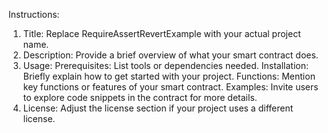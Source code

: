Instructions:
 1. Title: Replace RequireAssertRevertExample with your actual project name.
 2. Description: Provide a brief overview of what your smart contract does.
 3. Usage:
      Prerequisites: List tools or dependencies needed.
      Installation: Briefly explain how to get started with your project.
      Functions: Mention key functions or features of your smart contract.
      Examples: Invite users to explore code snippets in the contract for more details.
4. License: Adjust the license section if your project uses a different license.
